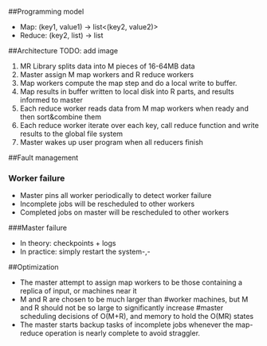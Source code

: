 ##Programming model
* Map: (key1, value1) -> list<(key2, value2)>
* Reduce: (key2, list<value2>) -> list<value2>

##Architecture
TODO: add image

1. MR Library splits data into M pieces of 16-64MB data
2. Master assign M map workers and R reduce workers
3. Map workers compute the map step and do a local write to buffer.
4. Map results in buffer written to local disk into R parts, and results informed to master
5. Each reduce worker reads data from M map workers when ready and then sort&combine them
6. Each reduce worker iterate over each key, call reduce function and write results to the global file system
7. Master wakes up user program when all reducers finish

##Fault management
### Worker failure
* Master pins all worker periodically to detect worker failure
* Incomplete jobs will be rescheduled to other workers
* Completed jobs on master will be rescheduled to other workers

###Master failure
* In theory: checkpoints + logs
* In practice: simply restart the system-,-

##Optimization
* The master attempt to assign map workers to be those containing a replica of input, or machines near it
* M and R are chosen to be much larger than #worker machines, but M and R should not be so large to significantly increase #master scheduling decisions of O(M+R), and memory to hold the O(MR) states
* The master starts backup tasks of incomplete jobs whenever the map-reduce operation is nearly complete to avoid straggler.
